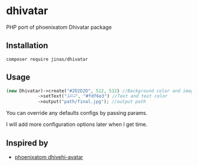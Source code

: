 # dhivatar
PHP port of phoenixatom Dhivatar package


## Installation

```
composer require jinas/dhivatar
```

## Usage

```php
(new Dhivatar)->create("#2D2D2D", 512, 512) //Background color and image width and height
            ->setText("އަހުމަދު", "#fdf6e3") //Text and text color
            ->output("path/final.jpg"); //output path
```

You can override any defaults configs by passing params.

I will add more configuration options later when I get time.

## Inspired by

- [phoenixatom dhivehi-avatar](https://github.com/phoenixatom/dhivehi-avatar)
